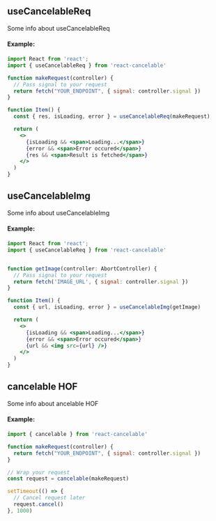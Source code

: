 ## useCancelableReq

Some info about useCancelableReq

#### Example:
```jsx
import React from 'react';
import { useCancelableReq } from 'react-cancelable'

function makeRequest(controller) {
  // Pass signal to your request
  return fetch("YOUR_ENDPOINT", { signal: controller.signal })
}

function Item() {
  const { res, isLoading, error } = useCancelableReq(makeRequest)

  return (
    <>
      {isLoading && <span>Loading...</span>}
      {error && <span>Error occured</span>}
      {res && <span>Result is fetched</span>}
    </>
  )
}
```

## useCancelableImg

Some info about useCancelableImg

#### Example:
```jsx
import React from 'react';
import { useCancelableReq } from 'react-cancelable'


function getImage(controller: AbortController) {
  // Pass signal to your request
  return fetch('IMAGE_URL', { signal: controller.signal })
}

function Item() {
  const { url, isLoading, error } = useCancelableImg(getImage)

  return (
    <>
      {isLoading && <span>Loading...</span>}
      {error && <span>Error occured</span>}
      {url && <img src={url} />}
    </>
  )
}
```

## cancelable HOF

Some info about ancelable HOF

#### Example:
```javascript
import { cancelable } from 'react-cancelable'

function makeRequest(controller) {
  return fetch("YOUR_ENDPOINT", { signal: controller.signal })
}

// Wrap your request
const request = cancelable(makeRequest)

setTimeout(() => {
  // Cancel request later
  request.cancel()
}, 1000)
```

<!-- TODO: Add intro description -->
<!-- TODO: Add description to each helper -->
<!-- TODO: Describe best practice to use one controller in multiple requests -->
<!-- TODO: Describe all options for each helper -->
<!-- TODO: Add example axios vs fetch -->
